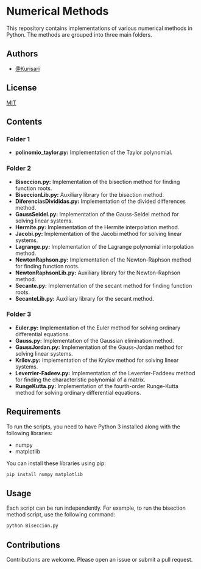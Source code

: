 # Numerical Methods

This repository contains implementations of various numerical methods in Python. The methods are grouped into three main folders.

## Authors

- [@Kurisari](https://www.github.com/kurisari)

## License

[MIT](https://choosealicense.com/licenses/mit/)

## Contents

### Folder 1

- **polinomio_taylor.py:** Implementation of the Taylor polynomial.

### Folder 2

- **Biseccion.py:** Implementation of the bisection method for finding function roots.
- **BiseccionLib.py:** Auxiliary library for the bisection method.
- **DiferenciasDivididas.py:** Implementation of the divided differences method.
- **GaussSeidel.py:** Implementation of the Gauss-Seidel method for solving linear systems.
- **Hermite.py:** Implementation of the Hermite interpolation method.
- **Jacobi.py:** Implementation of the Jacobi method for solving linear systems.
- **Lagrange.py:** Implementation of the Lagrange polynomial interpolation method.
- **NewtonRaphson.py:** Implementation of the Newton-Raphson method for finding function roots.
- **NewtonRaphsonLib.py:** Auxiliary library for the Newton-Raphson method.
- **Secante.py:** Implementation of the secant method for finding function roots.
- **SecanteLib.py:** Auxiliary library for the secant method.

### Folder 3

- **Euler.py:** Implementation of the Euler method for solving ordinary differential equations.
- **Gauss.py:** Implementation of the Gaussian elimination method.
- **GaussJordan.py:** Implementation of the Gauss-Jordan method for solving linear systems.
- **Krilov.py:** Implementation of the Krylov method for solving linear systems.
- **Leverrier-Fadeev.py:** Implementation of the Leverrier-Faddeev method for finding the characteristic polynomial of a matrix.
- **RungeKutta.py:** Implementation of the fourth-order Runge-Kutta method for solving ordinary differential equations.

## Requirements

To run the scripts, you need to have Python 3 installed along with the following libraries:

- numpy
- matplotlib

You can install these libraries using pip:

```bash
pip install numpy matplotlib
```

## Usage

Each script can be run independently. For example, to run the bisection method script, use the following command:

```bash
python Biseccion.py
```

## Contributions

Contributions are welcome. Please open an issue or submit a pull request.
